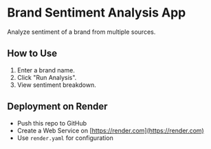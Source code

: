 # Brand Sentiment Analysis App

Analyze sentiment of a brand from multiple sources.

## How to Use

1. Enter a brand name.
2. Click "Run Analysis".
3. View sentiment breakdown.

## Deployment on Render

- Push this repo to GitHub
- Create a Web Service on [https://render.com](https://render.com)
- Use `render.yaml` for configuration
